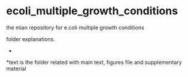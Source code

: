 # ecoli_multiple_growth_conditions
the mian repository for e.coli multiple growth conditions

folder explanations.

*
*text is the folder related with main text, figures file and supplementary material
